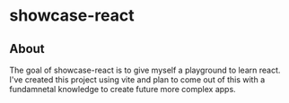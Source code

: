 # showcase-react

## About

The goal of showcase-react is to give myself a playground to learn react. I've created this project using vite and plan to come out of this with a fundamnetal knowledge to create future more complex apps.
